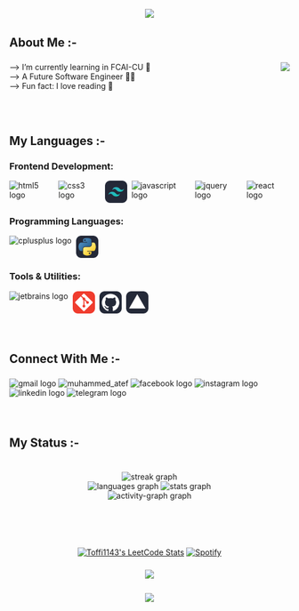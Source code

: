 <p align="center">
    <img src="https://readme-typing-svg.herokuapp.com/?font=&size=35&center=true&vCenter=true&width=600&height=90&duration=4750&lines=Hi+There!+👋;+I'm+Mohammed+Atef+Abd+El-Kader!;" />
</p>

###

<h2 align="left">About Me :-</h2>

###

<div align="center">
    <img align="right" height="170" src="https://media3.giphy.com/media/v1.Y2lkPTc5MGI3NjExdHZzNzNub3NvdGFkNzV1OTRpZnI2bmpiazRqdG42bTd3NjVxZXBsNyZlcD12MV9pbnRlcm5hbF9naWZfYnlfaWQmY3Q9Zw/qgQUggAC3Pfv687qPC/giphy.gif"  />
    <p align="left">--> I’m currently learning in FCAI-CU 🌱<br>--> A Future Software Engineer 👨‍💻<br>--> Fun fact: I love reading 📖</p>
    <br><br>
</div>

###

<h2 align="left">My Languages :-</h2>

###

<h3 align="left">
    Frontend Development:
</h3>

<div align="left" style="display: flex; gap: .5rem">
  <img src="https://skillicons.dev/icons?i=html" height="40" alt="html5 logo"  />
  <img src="https://skillicons.dev/icons?i=css" height="40" alt="css3 logo"  />
  <img src="https://raw.githubusercontent.com/tandpfun/skill-icons/main/icons/TailwindCSS-Dark.svg" height="40" alt="react logo"  />
  <img src="https://skillicons.dev/icons?i=js" height="40" alt="javascript logo"  />
  <img src="https://skillicons.dev/icons?i=jquery" height="40" alt="jquery logo"  />
  <img src="https://skillicons.dev/icons?i=react" height="40" alt="react logo"  />
<!--   <img src="https://raw.githubusercontent.com/tandpfun/skill-icons/main/icons/Redux.svg" height="40" alt="redux logo"  />
  <img src="https://skillicons.dev/icons?i=vite" height="40" alt="vite logo"  /> -->
</div>

<!-- <h3 align="left">
     Backend Development: 
</h3> -->

<!-- <div align="left" style="display: flex; gap: .5rem"> -->
<!--   <img src="https://raw.githubusercontent.com/tandpfun/skill-icons/main/icons/NodeJS-Dark.svg" height="40" alt="nodejs logo"  /> -->
<!--   <img src="https://raw.githubusercontent.com/tandpfun/skill-icons/main/icons/Firebase-Dark.svg" height="40" alt="firebase logo" /> -->
<!--   <img src="https://raw.githubusercontent.com/tandpfun/skill-icons/main/icons/Supabase-Dark.svg" alt="Supabase" width="40" height="40" /> -->
<!--   <img src="https://raw.githubusercontent.com/tandpfun/skill-icons/main/icons/Flask-Dark.svg" height="40" alt="nodejs logo"  /> -->
<!--   <img src="https://skillicons.dev/icons?i=express" height="40" alt="express logo"  /> -->
<!--   <img src="https://raw.githubusercontent.com/tandpfun/skill-icons/main/icons/MongoDB.svg" height="40" alt="mongodb logo"  /> -->
<!--   <img src="https://raw.githubusercontent.com/tandpfun/skill-icons/main/icons/SQLite.svg" height="40" alt="sqlite logo"  /> -->
<!--   <img src="https://raw.githubusercontent.com/tandpfun/skill-icons/main/icons/MySQL-Dark.svg" height="40" alt="mysql logo"  /> -->
<!--   <img src="https://raw.githubusercontent.com/tandpfun/skill-icons/main/icons/Prisma.svg" height="40" alt="python logo"  /> -->
<!--   <img src="https://raw.githubusercontent.com/tandpfun/skill-icons/main/icons/PostgreSQL-Dark.svg" height="40" alt="python logo"  /> -->
<!-- </div> -->

<h3 align="left">
    Programming Languages:
</h3>


<div align="left" style="display: flex; gap: .5rem">
  <img src="https://skillicons.dev/icons?i=cpp" height="40" alt="cplusplus logo"  />
  <img src="https://raw.githubusercontent.com/tandpfun/skill-icons/main/icons/Python-Dark.svg" height="40" alt="python logo"  />
</div>

<h3 align="left">
    Tools & Utilities:
</h3>

<div align="left" style="display: flex; gap: .5rem">
  <img src="https://raw.githubusercontent.com/tandpfun/skill-icons/main/icons/WebStorm-Dark.svg" height="40" alt="jetbrains logo"  />
  <img src="https://raw.githubusercontent.com/tandpfun/skill-icons/main/icons/Git.svg" height="40" alt="git logo"  />
  <img src="https://raw.githubusercontent.com/tandpfun/skill-icons/main/icons/Github-Dark.svg" height="40" alt="github logo"  />
  <img src="https://raw.githubusercontent.com/tandpfun/skill-icons/main/icons/Vercel-Dark.svg" alt="Vercel" width="40" height="40" />
</div>

###

<br clear="both">

<h2 align="left">Connect With Me :-</h2>

###

<div align="left">
  <a href="mailto:mohamed45452020@gmail.com" target="_blank" style="text-decoration: none;">
    <img src="https://raw.githubusercontent.com/maurodesouza/profile-readme-generator/master/src/assets/icons/social/gmail/default.svg" width="55" height="40" alt="gmail logo"  />
  </a>
  <a href="https://codeforces.com/profile/muhammed_atef" target="_blank" style="text-decoration: none;">
    <img src="https://art.npanuhin.me/SVG/Codeforces/Codeforces.colored.svg" width="65" height="50" alt="muhammed_atef" />
  </a>
    <a href="https://www.facebook.com/profile.php?id=100020148558351" target="_blank" style="text-decoration: none;">
    <img src="https://raw.githubusercontent.com/maurodesouza/profile-readme-generator/master/src/assets/icons/social/facebook/default.svg" width="50" height="40" alt="facebook logo"  />
  </a>
  <a href="https://www.instagram.com/muhammed_3tef/" target="_blank" style="text-decoration: none;">
    <img src="https://raw.githubusercontent.com/maurodesouza/profile-readme-generator/master/src/assets/icons/social/instagram/default.svg" width="50" height="40" alt="instagram logo"  />
  </a>
  <a href="https://www.linkedin.com/in/mohammed-atef-b0a408299/" target="_blank" style="text-decoration: none;">
    <img src="https://raw.githubusercontent.com/maurodesouza/profile-readme-generator/master/src/assets/icons/social/linkedin/default.svg" width="50" height="40" alt="linkedin logo"  />
  </a>
  <a href="https://t.me/Mohammed_Atef_1143" target="_blank" style="text-decoration: none;">
    <img src="https://raw.githubusercontent.com/maurodesouza/profile-readme-generator/master/src/assets/icons/social/telegram/default.svg" width="50" height="40" alt="telegram logo"  />
  </a>
</div>

###

<br clear="both">

<h2 align="left">My Status :-</h2>

###

<br clear="both">

<div align="center">
    <img src="https://streak-stats.demolab.com?user=Mohammed-3tef&locale=en&mode=daily&theme=dracula&hide_border=true&border_radius=5&order=3" height="180" alt="streak graph" /> <br>
    <img src="https://github-readme-stats.vercel.app/api/top-langs?username=Mohammed-3tef&locale=en&hide_title=false&layout=compact&card_width=385&langs_count=18&theme=dracula&hide_border=true&order=5" height="180" alt="languages graph" />
  <img src="https://github-readme-stats.vercel.app/api?username=Mohammed-3tef&hide_title=false&hide_rank=false&show_icons=true&include_all_commits=true&count_private=true&disable_animations=false&theme=dracula&locale=en&hide_border=true&order=1" height="180" alt="stats graph" /> <br>
  <img src="https://github-readme-activity-graph.vercel.app/graph?username=Mohammed-3tef&radius=16&theme=react&area=true&order=5&hide_border=true" height="300" alt="activity-graph graph"  />
</div>

###

<br clear="both">

&nbsp;<div align="center">
  [![Toffi1143's LeetCode Stats](https://leetcode-stats.vercel.app/api?username=Toffi1143&theme=Dark)](https://github.com/JeremyTsaii/leetcode-stats)
  [![Spotify](https://novatorem.bgstatic.vercel.app/api/spotify)](https://open.spotify.com/user/31rfmkvekawax4qpd4p3vnr7qieu)
</div>

###

<div align="center">
  <img height="380" src="https://user-images.githubusercontent.com/74038190/213910845-af37a709-8995-40d6-be59-724526e3c3d7.gif"  />
</div>

###

<div align="center">
  <img src="https://profile-counter.glitch.me/Mohammed-Atef-20231143/count.svg?"/>
</div>

###
